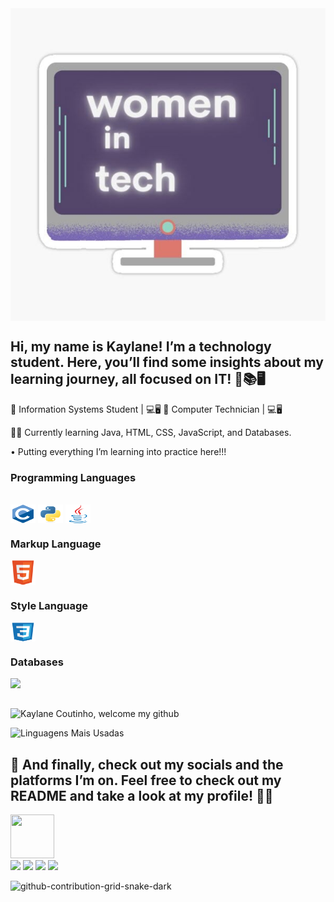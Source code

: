 <img align="center" src="https://github.com/kaycout/kaycout/blob/main/img3.jpeg" height="500" width="750">

## Hi, my name is Kaylane! I’m a technology student. Here, you’ll find some insights about my learning journey, all focused on IT! 🎒📚🖥

🚀 Information Systems Student | 💻🖥
🚀 Computer Technician | 💻🖥

👩‍💻 Currently learning Java, HTML, CSS, JavaScript, and Databases.

• Putting everything I’m learning into practice here!!!

### Programming Languages
<div style="display: inline_block"><br>
  <img align="center" alt="kaycout-C" height="30" width="40" src="https://raw.githubusercontent.com/devicons/devicon/master/icons/c/c-original.svg">
  <img align="center" alt="kaycout-Python" height="30" width="40" src="https://raw.githubusercontent.com/devicons/devicon/master/icons/python/python-original.svg">
  <img align="center" alt="kaycout-java" height="30" width="40" src="https://raw.githubusercontent.com/devicons/devicon/master/icons/java/java-original.svg">

  ### Markup Language
  <img align="center" alt="kaycout-HTML" eight="30" width="40" src="https://raw.githubusercontent.com/devicons/devicon/master/icons/html5/html5-original.svg">
  
  ### Style Language
  <img align="center" alt="kaycout-CSS" height="30" width="40" src="https://raw.githubusercontent.com/devicons/devicon/master/icons/css3/css3-original.svg">
  
  
  

### Databases
<div> 
<a href="kaycoutinho387@gmail.com"><img src="https://img.shields.io/badge/MySQL-00000F?style=for-the-badge&logo=mysql&logoColor=white" target="_blank"></a>
  
</div>

  ##

  <div>
    
  ![Kaylane Coutinho, welcome my github](https://github-readme-stats.vercel.app/api?username=kaycout&show_icons=true&theme=radical)
  
   
  ![Linguagens Mais Usadas](https://img.shields.io/badge/Linguagens-Java%20%7C%20HTML%20%7C%20CSS%20%7C%20javaScript%20%7C%20Python%20%7C%20SQL-ff69b4?style=for-the-badge&logoColor=white&color=pink)


  </div>

## 🌟 And finally, check out my socials and the platforms I’m on. Feel free to check out my README and take a look at my profile! 🚀🌟
  <img src="https://github.com/kaycout/kaycout/blob/main/gif-readme2-gif" height="70" width="70">

<div> 
  <a href="https://www.gmail.com/in/kaycoutinho387@gmail.com"><img src="https://img.shields.io/badge/-Gmail-%23333?style=for-the-badge&logo=gmail&logoColor=red" target="_red"></a>
  <a href="https://www.linkedin.com/in/kaylane-coutinho-9069a2298/)/" target="_blank"><img src="https://img.shields.io/badge/-LinkedIn-%230077B5?style=for-the-badge&logo=linkedin&logoColor=white" target="_blank"></a>
   <a href="kaycoutinho387@gmail.com"><img src="https://img.shields.io/badge/Visual_Studio_Code-0078D4?style=for-the-badge&logo=visual%20studio%20code&logoColor=white" target="_blank"></a>
  <a href="kaycoutinho387@gmail.com"><img src="https://img.shields.io/badge/Eclipse-2C2255?style=for-the-badge&logo=eclipse&logoColor=white" target="_blank"></a>
  
</div>

![github-contribution-grid-snake-dark](https://github.com/user-attachments/assets/d2c89873-8449-4834-a2cc-f82f8ebb0ca0)